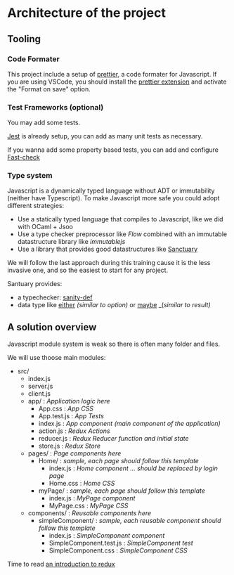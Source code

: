 # Architecture of the project

## Tooling

### Code Formater

This project include a setup of [prettier](https://prettier.io/), a code formater for Javascript.
If you are using VSCode, you should install the [prettier extension](https://marketplace.visualstudio.com/items?itemName=esbenp.prettier-vscode) and activate the "Format on save" option.

### Test Frameworks (optional)

You may add some tests.

[Jest](https://jestjs.io/docs/en/getting-started.html) is already setup, you can add as many unit tests as necessary.

If you wanna add some property based tests, you can add and configure [Fast-check](https://github.com/dubzzz/fast-check)

### Type system

Javascript is a dynamically typed language without ADT or immutability (neither have Typescript).
To make Javascript more safe you could adopt different strategies:
- Use a statically typed language that compiles to Javascript, like we did with OCaml + Jsoo
- Use a type checker preprocessor like _Flow_ combined with an immutable datastructure library like _immutablejs_
- Use a library that provides good datastructures like [Sanctuary](https://sanctuary.js.org/)

We will follow the last approach during this training cause it is the less invasive one, and so the easiest to start for any project.

Santuary provides:
- a typechecker: [sanity-def](https://sanctuary.js.org/#section:type-checking)
- data type like [either](https://sanctuary.js.org/#section:either) _(similar to option)_ or [maybe](https://sanctuary.js.org/#section:maybe) _(_similar to result)_

## A solution overview

Javascript module system is weak so there is often many folder and files.

We will use thoose main modules:
- src/
    - index.js
    - server.js
    - client.js
    - app/ : _Application logic here_
        - App.css : _App CSS_
        - App.test.js : _App Tests_
        - index.js : _App component (main component of the application)_
        - action.js : _Redux Actions_
        - reducer.js : _Redux Reducer function and initial state_
        - store.js : _Redux Store_
    - pages/ : _Page components here_
        - Home/ : _sample, each page should follow this template_
            - index.js : _Home component ... should be replaced by login page_
            - Home.css : _Home CSS_
        - myPage/ : _sample, each page should follow this template_
            - index.js : _MyPage component_
            - MyPage.css : _MyPage CSS_
    - components/ : _Reusable components here_
        - simpleComponent/ : _sample, each reusable component should follow this template_
            - index.js : _SimpleComponent component_
            - SimpleComponent.test.js : _SimpleComponent test_
            - SimpleComponent.css : _SimpleComponent CSS_

Time to read [an introduction to redux](./redux.md)